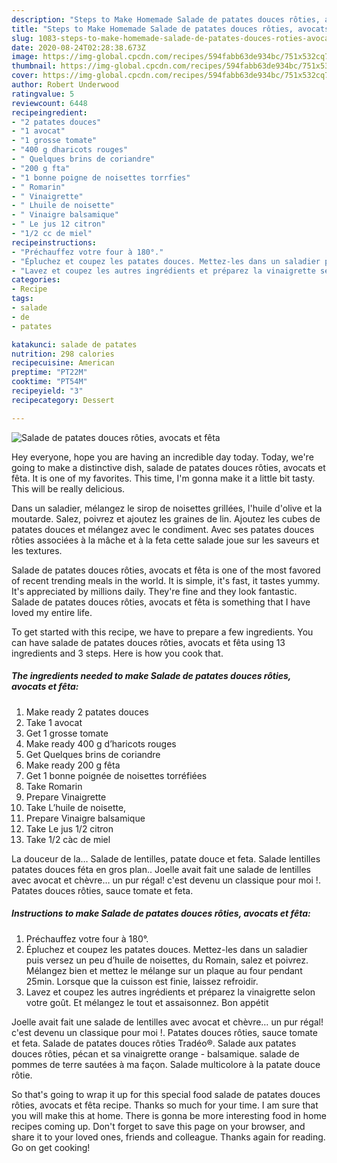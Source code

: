 ```yaml
---
description: "Steps to Make Homemade Salade de patates douces rôties, avocats et fêta"
title: "Steps to Make Homemade Salade de patates douces rôties, avocats et fêta"
slug: 1083-steps-to-make-homemade-salade-de-patates-douces-roties-avocats-et-feta
date: 2020-08-24T02:28:38.673Z
image: https://img-global.cpcdn.com/recipes/594fabb63de934bc/751x532cq70/salade-de-patates-douces-roties-avocats-et-feta-photo-principale-de-la-recette.jpg
thumbnail: https://img-global.cpcdn.com/recipes/594fabb63de934bc/751x532cq70/salade-de-patates-douces-roties-avocats-et-feta-photo-principale-de-la-recette.jpg
cover: https://img-global.cpcdn.com/recipes/594fabb63de934bc/751x532cq70/salade-de-patates-douces-roties-avocats-et-feta-photo-principale-de-la-recette.jpg
author: Robert Underwood
ratingvalue: 5
reviewcount: 6448
recipeingredient:
- "2 patates douces"
- "1 avocat"
- "1 grosse tomate"
- "400 g dharicots rouges"
- " Quelques brins de coriandre"
- "200 g fta"
- "1 bonne poigne de noisettes torrfies"
- " Romarin"
- " Vinaigrette"
- " Lhuile de noisette"
- " Vinaigre balsamique"
- " Le jus 12 citron"
- "1/2 cc de miel"
recipeinstructions:
- "Préchauffez votre four à 180°."
- "Épluchez et coupez les patates douces. Mettez-les dans un saladier puis versez un peu d’huile de noisettes, du Romain, salez et poivrez. Mélangez bien et mettez le mélange sur un plaque au four pendant 25min. Lorsque que la cuisson est finie, laissez refroidir."
- "Lavez et coupez les autres ingrédients et préparez la vinaigrette selon votre goût. Et mélangez le tout et assaisonnez. Bon appétit"
categories:
- Recipe
tags:
- salade
- de
- patates

katakunci: salade de patates 
nutrition: 298 calories
recipecuisine: American
preptime: "PT22M"
cooktime: "PT54M"
recipeyield: "3"
recipecategory: Dessert

---
```



![Salade de patates douces rôties, avocats et fêta](https://img-global.cpcdn.com/recipes/594fabb63de934bc/751x532cq70/salade-de-patates-douces-roties-avocats-et-feta-photo-principale-de-la-recette.jpg)

Hey everyone, hope you are having an incredible day today. Today, we're going to make a distinctive dish, salade de patates douces rôties, avocats et fêta. It is one of my favorites. This time, I'm gonna make it a little bit tasty. This will be really delicious.

Dans un saladier, mélangez le sirop de noisettes grillées, l&#39;huile d&#39;olive et la moutarde. Salez, poivrez et ajoutez les graines de lin. Ajoutez les cubes de patates douces et mélangez avec le condiment. Avec ses patates douces rôties associées à la mâche et à la feta cette salade joue sur les saveurs et les textures.

Salade de patates douces rôties, avocats et fêta is one of the most favored of recent trending meals in the world. It is simple, it's fast, it tastes yummy. It's appreciated by millions daily. They're fine and they look fantastic. Salade de patates douces rôties, avocats et fêta is something that I have loved my entire life.


To get started with this recipe, we have to prepare a few ingredients. You can have salade de patates douces rôties, avocats et fêta using 13 ingredients and 3 steps. Here is how you cook that.

<!--inarticleads1-->

##### The ingredients needed to make Salade de patates douces rôties, avocats et fêta:

1. Make ready 2 patates douces
1. Take 1 avocat
1. Get 1 grosse tomate
1. Make ready 400 g d’haricots rouges
1. Get  Quelques brins de coriandre
1. Make ready 200 g fêta
1. Get 1 bonne poignée de noisettes torréfiées
1. Take  Romarin
1. Prepare  Vinaigrette
1. Take  L’huile de noisette,
1. Prepare  Vinaigre balsamique
1. Take  Le jus 1/2 citron
1. Take 1/2 càc de miel


La douceur de la… Salade de lentilles, patate douce et feta. Salade lentilles patates douces féta en gros plan.. Joelle avait fait une salade de lentilles avec avocat et chèvre… un pur régal! c&#39;est devenu un classique pour moi !. Patates douces rôties, sauce tomate et feta. 

<!--inarticleads2-->

##### Instructions to make Salade de patates douces rôties, avocats et fêta:

1. Préchauffez votre four à 180°.
1. Épluchez et coupez les patates douces. Mettez-les dans un saladier puis versez un peu d’huile de noisettes, du Romain, salez et poivrez. Mélangez bien et mettez le mélange sur un plaque au four pendant 25min. Lorsque que la cuisson est finie, laissez refroidir.
1. Lavez et coupez les autres ingrédients et préparez la vinaigrette selon votre goût. Et mélangez le tout et assaisonnez. Bon appétit


Joelle avait fait une salade de lentilles avec avocat et chèvre… un pur régal! c&#39;est devenu un classique pour moi !. Patates douces rôties, sauce tomate et feta. Salade de patates douces rôties Tradéo®. Salade aux patates douces rôties, pécan et sa vinaigrette orange - balsamique. salade de pommes de terre sautées à ma façon. Salade multicolore à la patate douce rôtie. 

So that's going to wrap it up for this special food salade de patates douces rôties, avocats et fêta recipe. Thanks so much for your time. I am sure that you will make this at home. There is gonna be more interesting food in home recipes coming up. Don't forget to save this page on your browser, and share it to your loved ones, friends and colleague. Thanks again for reading. Go on get cooking!
